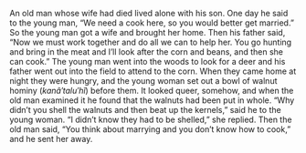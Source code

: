 An old man whose wife had died lived alone with his son. One day he said to the young man, “We need a cook here, so you would better get married.” So the young man got a wife and brought her home. Then his father said, “Now we must work together and do all we can to help her. You go hunting and bring in the meat and I’ll look after the corn and beans, and then she can cook.” The young man went into the woods to look for a deer and his father went out into the field to attend to the corn. When they came home at night they were hungry, and the young woman set out a bowl of walnut hominy (_kanâ′talu′hĭ_) before them. It looked queer, somehow, and when the old man examined it he found that the walnuts had been put in whole. “Why didn’t you shell the walnuts and then beat up the kernels,” said he to the young woman. “I didn’t know they had to be shelled,” she replied. Then the old man said, “You think about marrying and you don’t know how to cook,” and he sent her away.
